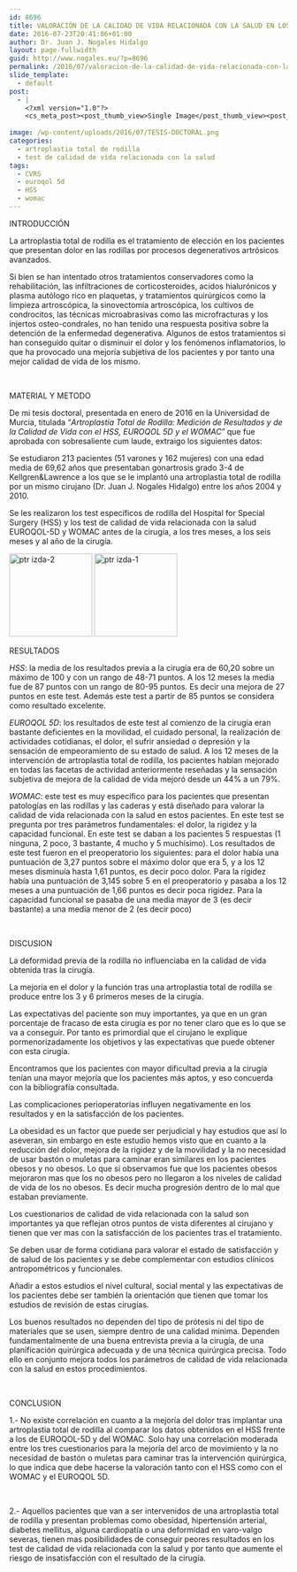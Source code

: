 ```yaml
---
id: 8696
title: VALORACIÓN DE LA CALIDAD DE VIDA RELACIONADA CON LA SALUD EN LOS PACIENTES INTERVENIDOS DE ARTROPLASTIA TOTAL DE RODILLA.
date: 2016-07-23T20:41:06+01:00
author: Dr. Juan J. Nogales Hidalgo
layout: page-fullwidth
guid: http://www.nogales.eu/?p=8696
permalink: /2016/07/valoracion-de-la-calidad-de-vida-relacionada-con-la-salud-en-los-pacientes-intervenidos-de-artroplastia-total-de-rodilla/
slide_template:
  - default
post:
  - |
    <?xml version="1.0"?>
    <cs_meta_post><post_thumb_view>Single Image</post_thumb_view><post_featured_image_as_thumbnail/><post_thumb_audio/><post_thumb_video/><post_thumb_slider/><post_thumb_slider_type/><inside_post_thumb_view>Single Image</inside_post_thumb_view><inside_post_featured_image_as_thumbnail/><inside_post_thumb_audio/><inside_post_thumb_video/><inside_post_thumb_slider/><inside_post_thumb_slider_type/><post_social_sharing>on</post_social_sharing><post_author_info_show>on</post_author_info_show><post_tags_show>on</post_tags_show><post_attachment_show>on</post_attachment_show><page_title/><page_sub_title/><page_subheader_color/><page_subheader_font_color/><header_banner_style>default_header</header_banner_style><header_banner_image/><header_banner_flex_slider>blog</header_banner_flex_slider><custom_slider_id/><sidebar_layout><cs_layout/></sidebar_layout></cs_meta_post>
    
image: /wp-content/uploads/2016/07/TESIS-DOCTORAL.png
categories:
  - artroplastia total de rodilla
  - test de calidad de vida relacionada con la salud
tags:
  - CVRS
  - euroqol 5d
  - HSS
  - womac
---
```

INTRODUCCIÓN

La artroplastia total de rodilla es el tratamiento de elección en los pacientes que presentan dolor en las rodillas por procesos degenerativos artrósicos avanzados.

Si bien se han intentado otros tratamientos conservadores como la rehabilitación, las infiltraciones de corticosteroides, acidos hialurónicos y plasma autólogo rico en plaquetas, y tratamientos quirúrgicos como la limpieza artroscópica, la sinovectomía artroscópica, los cultivos de condrocitos, las técnicas microabrasivas como las microfracturas y los injertos osteo-condrales, no han tenido una respuesta positiva sobre la detención de la enfermedad degenerativa. Algunos de estos tratamientos si han conseguido quitar o disminuir el dolor y los fenómenos inflamatorios, lo que ha provocado una mejoría subjetiva de los pacientes y por tanto una mejor calidad de vida de los mismo.

&nbsp;

MATERIAL Y METODO

De mi tesis doctoral, presentada en enero de 2016 en la Universidad de Murcia, titulada “_Artroplastia Total de Rodilla: Medición de Resultados y de la Calidad de Vida con el HSS, EUROQOL 5D y el WOMAC_” que fue aprobada con sobresaliente cum laude, extraigo los siguientes datos:

Se estudiaron 213 pacientes (51 varones y 162 mujeres) con una edad media de 69,62 años que presentaban gonartrosis grado 3-4 de Kellgren&Lawrence a los que se le implantó una artroplastia total de rodilla por un mismo cirujano (Dr. Juan J. Nogales Hidalgo) entre los años 2004 y 2010.

Se les realizaron los test específicos de rodilla del Hospital for Special Surgery (HSS) y los test de calidad de vida relacionada con la salud EUROQOL-5D y WOMAC antes de la cirugía, a los tres meses, a los seis meses y al año de la cirugía.

[<img loading="lazy" class="aligncenter size-thumbnail wp-image-8708" src="http://www.nogales.eu/wp-content/uploads/2016/07/ptr-izda-2-150x150.jpg" alt="ptr izda-2" width="150" height="150" />](http://www.nogales.eu/wp-content/uploads/2016/07/ptr-izda-2.jpg) [<img loading="lazy" class="aligncenter size-thumbnail wp-image-8707" src="http://www.nogales.eu/wp-content/uploads/2016/07/ptr-izda-1-150x150.jpg" alt="ptr izda-1" width="150" height="150" />](http://www.nogales.eu/wp-content/uploads/2016/07/ptr-izda-1.jpg)

RESULTADOS

_HSS_: la media de los resultados previa a la cirugía era de 60,20 sobre un máximo de 100 y con un rango de 48-71 puntos. A los 12 meses la media fue de 87 puntos con un rango de 80-95 puntos. Es decir una mejora de 27 puntos en este test. Además este test a partir de 85 puntos se considera como resultado excelente.

_EUROQOL 5D_: los resultados de este test al comienzo de la cirugía eran bastante deficientes en la movilidad, el cuidado personal, la realización de actividades cotidianas, el dolor, el sufrir ansiedad o depresión y la sensación de empeoramiento de su estado de salud. A los 12 meses de la intervención de artroplastia total de rodilla, los pacientes habían mejorado en todas las facetas de actividad anteriormente reseñadas y la sensación subjetiva de mejora de la calidad de vida mejoró desde un 44% a un 79%.

_WOMAC_: este test es muy específico para los pacientes que presentan patologías en las rodillas y las caderas y está diseñado para valorar la calidad de vida relacionada con la salud en estos pacientes. En este test se pregunta por tres parámetros fundamentales: el dolor, la rigidez y la capacidad funcional. En este test se daban a los pacientes 5 respuestas (1 ninguna, 2 poco, 3 bastante, 4 mucho y 5 muchísimo). Los resultados de este test fueron en el preoperatorio los siguientes: para el dolor había una puntuación de 3,27 puntos sobre el máximo dolor que era 5, y a los 12 meses disminuía hasta 1,61 puntos, es decir poco dolor. Para la rigidez había una puntuación de 3,145 sobre 5 en el preoperatorio y pasaba a los 12 meses a una puntuación de 1,66 puntos es decir poca rigidez. Para la capacidad funcional se pasaba de una media mayor de 3 (es decir bastante) a una media menor de 2 (es decir poco)

&nbsp;

DISCUSION

La deformidad previa de la rodilla no influenciaba en la calidad de vida obtenida tras la cirugía.

La mejoría en el dolor y la función tras una artroplastia total de rodilla se produce entre los 3 y 6 primeros meses de la cirugía.

Las expectativas del paciente son muy importantes, ya que en un gran porcentaje de fracaso de esta cirugía es por no tener claro que es lo que se va a conseguir. Por tanto es primordial que el cirujano le explique pormenorizadamente los objetivos y las expectativas que puede obtener con esta cirugía.

Encontramos que los pacientes con mayor dificultad previa a la cirugía tenían una mayor mejoría que los pacientes más aptos, y eso concuerda con la bibliografía consultada.

Las complicaciones perioperatorias influyen negativamente en los resultados y en la satisfacción de los pacientes.

La obesidad es un factor que puede ser perjudicial y hay estudios que así lo aseveran, sin embargo en este estudio hemos visto que en cuanto a la reducción del dolor, mejora de la rigidez y de la movilidad y la no necesidad de usar bastón o muletas para caminar eran similares en los pacientes obesos y no obesos. Lo que si observamos fue que los pacientes obesos mejoraron mas que los no obesos pero no llegaron a los niveles de calidad de vida de los no obesos. Es decir mucha progresión dentro de lo mal que estaban previamente.

Los cuestionarios de calidad de vida relacionada con la salud son importantes ya que reflejan otros puntos de vista diferentes al cirujano y tienen que ver mas con la satisfacción de los pacientes tras el tratamiento.

Se deben usar de forma cotidiana para valorar el estado de satisfacción y de salud de los pacientes y se debe complementar con estudios clínicos antropométricos y funcionales.

Añadir a estos estudios el nivel cultural, social mental y las expectativas de los pacientes debe ser también la orientación que tienen que tomar los estudios de revisión de estas cirugías.

Los buenos resultados no dependen del tipo de prótesis ni del tipo de materiales que se usen, siempre dentro de una calidad minima. Dependen fundamentalmente de una buena entrevista previa a la cirugía, de una planificación quirúrgica adecuada y de una técnica quirúrgica precisa. Todo ello en conjunto mejora todos los parámetros de calidad de vida relacionada con la salud en estos procedimientos.

&nbsp;

CONCLUSION

1.- No existe correlación en cuanto a la mejoría del dolor tras implantar una artroplastia total de rodilla al comparar los datos obtenidos en el HSS frente a los de EUROQOL-5D y del WOMAC. Solo hay una correlación moderada entre los tres cuestionarios para la mejoría del arco de movimiento y la no necesidad de bastón o muletas para caminar tras la intervención quirúrgica, lo que indica que debe hacerse la valoración tanto con el HSS como con el WOMAC y el EUROQOL 5D.

&nbsp;

2.- Aquellos pacientes que van a ser intervenidos de una artroplastia total de rodilla y presentan problemas como obesidad, hipertensión arterial, diabetes mellitus, alguna cardiopatía o una deformidad en varo-valgo severas, tienen mas posibilidades de conseguir peores resultados en los test de calidad de vida relacionada con la salud y por tanto que aumente el riesgo de insatisfacción con el resultado de la cirugía.